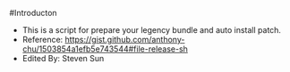 #Introducton
- This is a script for prepare your legency bundle and auto install patch.
- Reference: https://gist.github.com/anthony-chu/1503854a1efb5e743544#file-release-sh
- Edited By: Steven Sun

